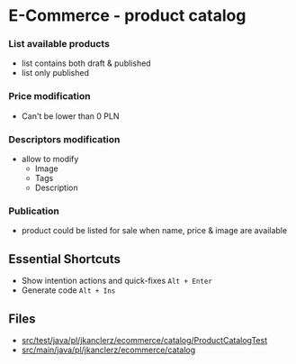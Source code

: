 # E-Commerce - product catalog 

### List available products 
- list contains both draft & published
- list only published

### Price modification
- Can't be lower than 0 PLN

### Descriptors modification
- allow to modify 
  * Image
  * Tags 
  * Description

### Publication
- product could be listed for sale when name, price & image are available


## Essential Shortcuts
* Show intention actions and quick-fixes ``Alt + Enter``
* Generate code ``Alt + Ins``

## Files
* [src/test/java/pl/jkanclerz/ecommerce/catalog/ProductCatalogTest](../src/test/java/pl/Lukaszmaguda/ecommerce/catalog/ProductCatalogTest.java)
* [src/main/java/pl/jkanclerz/ecommerce/catalog](../src/test/java/pl/Lukaszmaguda/ecommerce/catalog)
